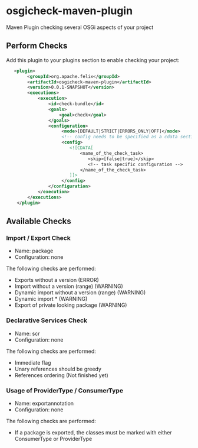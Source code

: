 # osgicheck-maven-plugin
Maven Plugin checking several OSGi aspects of your project

## Perform Checks

Add this plugin to your plugins section to enable checking your project:

```xml
   <plugin>
        <groupId>org.apache.felix</groupId>
        <artifactId>osgicheck-maven-plugin</artifactId>
        <version>0.0.1-SNAPSHOT</version>
        <executions>
            <execution>
                <id>check-bundle</id>
                <goals>
                    <goal>check</goal>
                </goals>
                <configuration>
                     <mode>[DEFAULT|STRICT|ERRORS_ONLY|OFF]</mode>
                     <!-- config needs to be specified as a cdata section -->
                     <config>
                        <![CDATA[
                            <name_of_the_check_task>
                               <skip>[false|true]</skip>
                               <!-- task specific configuration -->
                            </name_of_the_check_task>
                        ]]>
                     </config>
                </configuration>
            </execution>
        </executions>
    </plugin>    
```

## Available Checks

### Import / Export Check

* Name: package
* Configuration: none

The following checks are performed:
* Exports without a version (ERROR)
* Import without a version (range) (WARNING)
* Dynamic import without a version (range) (WARNING)
* Dynamic import * (WARNING)
* Export of private looking package (WARNING)

### Declarative Services Check

* Name: scr
* Configuration: none

The following checks are performed:
* Immediate flag
* Unary references should be greedy
* References ordering (Not finished yet)

### Usage of ProviderType / ConsumerType

* Name: exportannotation
* Configuration: none

The following checks are performed:
* If a package is exported, the classes must be marked with either ConsumerType or ProviderType

